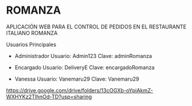 # ROMANZA
APLICACIÓN WEB PARA EL CONTROL DE PEDIDOS EN EL RESTAURANTE ITALIANO ROMANZA

Usuarios Principales
* Administrador
    Usuario: Admin123
    Clave: adminRomanza

* Encargado
    Usuario: DeliveryE
    Clave: encargadoRomanza

* Vanessa
    Usuario: Vanemaru29
    Clave: Vanemaru29

<!-- Productos ROMANZA -->
https://drive.google.com/drive/folders/13cOGXb-oYpiAkmZ-WXHYKz2TIhnOd-TD?usp=sharing